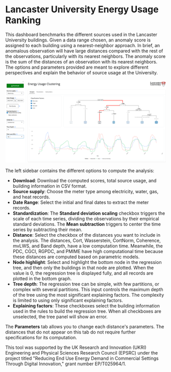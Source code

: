 # Lancaster University Energy Usage Ranking

 This dashboard benchmarks the different sources used in the Lancaster University buildings. Given a data range chosen, an anomaly score is assigned to each building using a nearest-neighbor approach. In brief, an anomalous observation will have large distances compared with the rest of the observations, particularly with its nearest neighbors. The anomaly score is the sum of the distances of an observation with its nearest neighbors.  The options and parameters provided are meant to explore different perspectives and explain the behavior of source usage at the University.

![screenshot](Screenshot.png)

The left sidebar contains the different options to compute the analysis: 
- **Download**: Download the computed scores, total source usage, and building information in CSV format. 
- **Source supply**: Choose the meter type among electricity, water, gas, and heat records. 
- **Date Range**:  Select the initial and final dates to extract the meter records. 
- **Standardization**: The **Standard deviation scaling** checkbox triggers the scale of each time series, dividing the observations by their empirical standard deviations. The **Mean subtraction** triggers to center the time series by subtracting their mean.
- **Distance**: Select the checkbox of the distances you want to include in the analysis. The distances, Cort, Wasserstein, CortNorm, Coherence, mvLWS, and Band depth, have a low computation time. Meanwhile, the PDC, CGCI, RGPDC, and PMIME have high computational time because these distances are computed based on parametric models. 
- **Node highlight**: Select and highlight the bottom node in the regression tree, and then only the buildings in that node are plotted.  When the value is 0, the regression tree is displayed fully, and all records are plotted in the bottom graph.  
- **Tree depth**: The regression tree can be simple, with few partitions, or complex with several partitions. This input controls the maximum depth of the tree using the most significant explaining factors. The complexity is limited to using only significant explaining factors.   
- **Explaining factors**: These checkboxes select the building information used in the rules to build the regression tree. When all checkboxes are unselected, the tree panel will show an error. 

The **Parameters** tab allows you to change each distance's parameters. The distances that do not appear on this tab do not require further specifications for its computation. 

This tool was supported by the UK Research and Innovation (UKRI) Engineering and Physical Sciences Research Council (EPSRC) under the project titled "Reducing End Use Energy Demand in Commercial Settings Through Digital Innovation," grant number EP/T025964/1.
